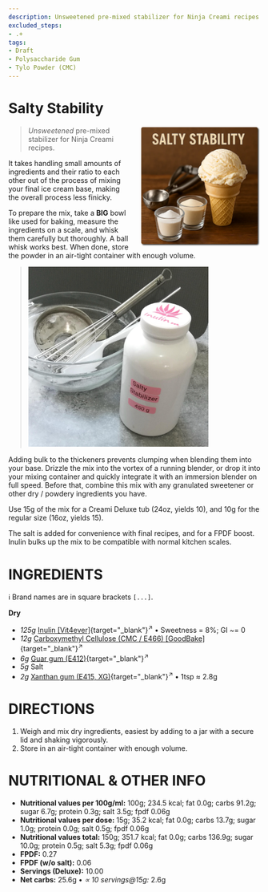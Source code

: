 ```yaml
---
description: Unsweetened pre-mixed stabilizer for Ninja Creami recipes.
excluded_steps:
- .+
tags:
- Draft
- Polysaccharide Gum
- Tylo Powder (CMC)
---
```

# Salty Stability
<img style="float: right; margin-left: 1.5em;" width=240 alt="Logo" src="logo-salty-stability.webp" />

> *Unsweetened* pre-mixed stabilizer for Ninja Creami recipes.

It takes handling small amounts of ingredients and their ratio to each other
out of the process of mixing your final ice cream base,
making the overall process less finicky.

To prepare the mix, take a **BIG** bowl like used for baking, measure the ingredients on a scale,
and whisk them carefully but thoroughly. A ball whisk works best.
When done, store the powder in an air-tight container with enough volume.

> <img width=360 alt="Container with blended mix" src="Salty-Stabilizer_2025-07-14.jpg" class="zoomable" />

Adding bulk to the thickeners prevents clumping when blending them into your base.
Drizzle the mix into the vortex of a running blender,
or drop it into your mixing container and quickly integrate it with an immersion blender on full speed.
Before that, combine this mix with any granulated sweetener or other dry / powdery ingredients you have.

Use 15g of the mix for a Creami Deluxe tub (24oz, yields 10),
and 10g for the regular size (16oz, yields 15).

The salt is added for convenience with final recipes,
and for a FPDF boost. Inulin bulks up the mix to be compatible with normal kitchen scales.

# INGREDIENTS

ℹ️ Brand names are in square brackets `[...]`.

**Dry**

  - _125g_ [Inulin \[Vit4ever\]](/ice-creamery/info/ingredients/#inulin){target="_blank"}<sup>↗</sup> • Sweetness = 8%; GI ~= 0
  - _12g_ [Carboxymethyl Cellulose (CMC / E466) \[GoodBake\]](/ice-creamery/info/ingredients/#carboxymethyl-cellulose-cmc-e466){target="_blank"}<sup>↗</sup>
  - _6g_ [Guar gum (E412)](/ice-creamery/info/ingredients/#guar-gum-e412){target="_blank"}<sup>↗</sup>
  - _5g_ Salt
  - _2g_ [Xanthan gum (E415, XG)](/ice-creamery/info/ingredients/#xanthan-gum-xg-e415){target="_blank"}<sup>↗</sup> • 1tsp ≈ 2.8g

# DIRECTIONS

 1. Weigh and mix dry ingredients, easiest by adding to a jar with a secure lid and shaking vigorously.
 1. Store in an air-tight container with enough volume.

# NUTRITIONAL & OTHER INFO
- **Nutritional values per 100g/ml:** 100g; 234.5 kcal; fat 0.0g; carbs 91.2g; sugar 6.7g; protein 0.3g; salt 3.5g; fpdf 0.06g
- **Nutritional values per dose:** 15g; 35.2 kcal; fat 0.0g; carbs 13.7g; sugar 1.0g; protein 0.0g; salt 0.5g; fpdf 0.06g
- **Nutritional values total:** 150g; 351.7 kcal; fat 0.0g; carbs 136.9g; sugar 10.0g; protein 0.5g; salt 5.3g; fpdf 0.06g
- **FPDF:** 0.27
- **FPDF (w/o salt):** 0.06
- **Servings (Deluxe):** 10.00
- **Net carbs:** 25.6g • *∝ 10 servings@15g:* 2.6g
